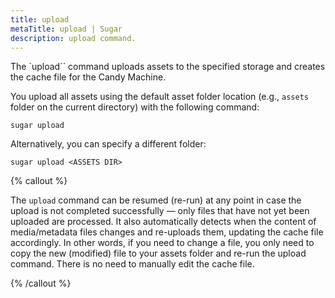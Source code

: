 ```yaml
---
title: upload
metaTitle: upload | Sugar
description: upload command.
---
```


The `upload`` command uploads assets to the specified storage and creates the cache file for the Candy Machine.

You upload all assets using the default asset folder location (e.g., `assets` folder on the current directory) with the following command:

```
sugar upload
```

Alternatively, you can specify a different folder:

```
sugar upload <ASSETS DIR>
```

{% callout %}

The `upload` command can be resumed (re-run) at any point in case the upload is not completed successfully — only files that have not yet been uploaded are processed. It also automatically detects when the content of media/metadata files changes and re-uploads them, updating the cache file accordingly. In other words, if you need to change a file, you only need to copy the new (modified) file to your assets folder and re-run the upload command. There is no need to manually edit the cache file.

{% /callout %}